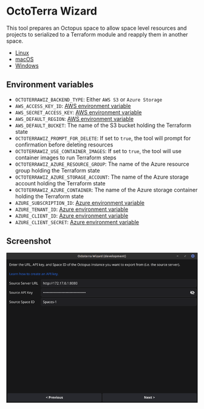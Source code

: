 # OctoTerra Wizard

This tool prepares an Octopus space to allow space level resources and projects to serialized to a Terraform module and reapply them in another space.

* [Linux](https://github.com/mcasperson/OctoterraWizard/releases/latest/download/octoterrawiz_linux_amd64)
* [macOS](https://github.com/mcasperson/OctoterraWizard/releases/latest/download/octoterrawiz_macos_arm64)
* [Windows](https://github.com/mcasperson/OctoterraWizard/releases/latest/download/octoterrawiz_windows_amd64.exe)

## Environment variables

* `OCTOTERRAWIZ_BACKEND_TYPE`: Either `AWS S3` or `Azure Storage`
* `AWS_ACCESS_KEY_ID`: [AWS environment variable](https://docs.aws.amazon.com/cli/latest/userguide/cli-configure-envvars.html)
* `AWS_SECRET_ACCESS_KEY`: [AWS environment variable](https://docs.aws.amazon.com/cli/latest/userguide/cli-configure-envvars.html)
* `AWS_DEFAULT_REGION`: [AWS environment variable](https://docs.aws.amazon.com/cli/latest/userguide/cli-configure-envvars.html)
* `AWS_DEFAULT_BUCKET`: The name of the S3 bucket holding the Terraform state
* `OCTOTERRAWIZ_PROMPT_FOR_DELETE`: If set to `true`, the tool will prompt for confirmation before deleting resources
* `OCTOTERRAWIZ_USE_CONTAINER_IMAGES`: If set to `true`, the tool will use container images to run Terraform steps
* `OCTOTERRAWIZ_AZURE_RESOURCE_GROUP`: The name of the Azure resource group holding the Terraform state
* `OCTOTERRAWIZ_AZURE_STORAGE_ACCOUNT`: The name of the Azure storage account holding the Terraform state
* `OCTOTERRAWIZ_AZURE_CONTAINER`: The name of the Azure storage container holding the Terraform state
* `AZURE_SUBSCRIPTION_ID`: [Azure environment variable](https://azure.github.io/static-web-apps-cli/docs/cli/env-vars/)
* `AZURE_TENANT_ID`: [Azure environment variable](https://azure.github.io/static-web-apps-cli/docs/cli/env-vars/)
* `AZURE_CLIENT_ID`: [Azure environment variable](https://azure.github.io/static-web-apps-cli/docs/cli/env-vars/)
* `AZURE_CLIENT_SECRET`: [Azure environment variable](https://azure.github.io/static-web-apps-cli/docs/cli/env-vars/)

## Screenshot

![](screenshot.png)